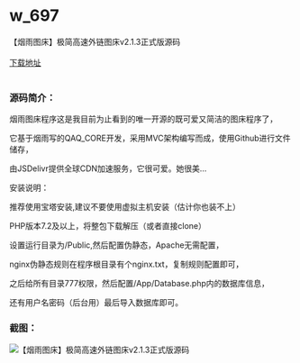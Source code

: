 # w_697
【烟雨图床】极简高速外链图床v2.1.3正式版源码
<br/></br>
[下载地址](https://www.uuid2.com/697.html "下载地址")
<br/></br>
<h3>源码简介：</h3>
<p>烟雨图床程序这是我目前为止看到的唯一开源的既可爱又简洁的图床程序了，<p>
<p>它基于烟雨写的QAQ_CORE开发，采用MVC架构编写而成，使用Github进行文件储存，<p>
<p>由JSDelivr提供全球CDN加速服务，它很可爱。她很美…<p>
<p>安装说明：<p>
<p>推荐使用宝塔安装,建议不要使用虚拟主机安装（估计你也装不上）<p>
<p>PHP版本7.2及以上，将整包下载解压（或者直接clone）<p>
<p>设置运行目录为/Public,然后配置伪静态，Apache无需配置，<p>
<p>nginx伪静态规则在程序根目录有个nginx.txt，复制规则配置即可，<p>
<p>之后给所有目录777权限，然后配置/App/Database.php内的数据库信息，<p>
<p>还有用户名密码（后台用）最后导入数据库即可。<p>
<h3>截图：</h3>
<img src="https://www.uuid2.com/wp-content/uploads/img/202110/296c481275.png" alt="【烟雨图床】极简高速外链图床v2.1.3正式版源码">
